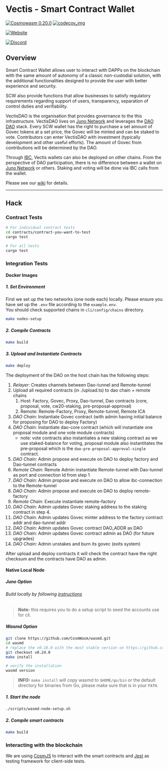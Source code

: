 # Vectis - Smart Contract Wallet

[![Cosmowasm 0.20.0](https://img.shields.io/badge/CosmWasm-0.20.0-green)](https://github.com/CosmWasm/wasmd/releases)
[![codecov_img](https://img.shields.io/codecov/c/github/nymlab/vectis)](https://img.shields.io/codecov/c/github/nymlab/vectis)

[![Website](https://img.shields.io/badge/WEBSITE-https%3A%2F%2Fvectis.nymlab.it%2F-green?style=for-the-badge)](https://vectis.nymlab.it/)

[![Discord](https://discord.com/api/guilds/989088257323188264/widget.png?style=banner2)](https://discord.gg/xp3vFSAMgS)

## Overview

Smart Contract Wallet allows user to interact with DAPPs on the blockchain with the same amount of autonomy of a classic non-custodial solution,
with the additional functionalities designed to provide the user with better experience and security.

SCW also provide functions that allow businesses to satisfy regulatory requirements regarding support of users,
transparency,
separation of control duties and verifiability.

VectisDAO is the organisation that provides governance to the this infrastructure.
VectisDAO lives on [Juno Network] and leverages the [DAO DAO] stack.
Every SCW wallet has the right to purchase a set amount of Govec tokens at a set price,
the Govec will be minted and can be staked to vote.
Contributors can enter VectisDAO with investment (typically development and other useful efforts).
The amount of Govec from contributions will be determined by the DAO.

Through [IBC], Vectis wallets can also be deployed on other chains.
From the perspective of DAO participation,
there is no difference between a wallet on [Juno Network] or others.
Staking and voting will be done via IBC calls from the wallet.

Please see our [wiki] for details.

[dao dao]: https://daodao.zone
[juno network]: https://www.junonetwork.io/
[ibc]: https://github.com/cosmos/ibc
[wiki]: https://github.com/nymlab/vectis/wiki

---

## Hack

### Contract Tests

```sh
# For individual contract tests
cd contracts/contract-you-want-to-test
cargo test

# For all tests
cargo test
```

### Integration Tests

#### Docker Images

##### 1. Set Environment

First we set up the two networks (one node each) locally.
Please ensure you have set up the `.env` file according to the `example.env`. <br>
You should check supported chains in `cli/config/chains` directory.

```sh
make nodes-setup
```

##### 2. Compile Contracts

```sh
make build
```

##### 3. Upload and Instantiate Contracts

```sh
make deploy
```

The deployment of the DAO on the host chain has the following steps:

1. _Relayer_: Creates channels between Dao-tunnel and Remote-tunnel
1. Upload all required contracts (in ./upload.ts) to dao chain + remote chains
   1. Host: Factory, Govec, Proxy, Dao-tunnel, Dao contracts (core, proposal, vote, cw20-staking, pre-proposal-approval)
   1. Remote: Remote-Factory, Proxy, Remote-tunnel, Remote ICA
1. _DAO Chain_: Instantiate Govec contract (with admin having initial balance for proposing for DAO to deploy Factory)
1. _DAO Chain_: Instantiate dao-core contract (which will instantiate one proposal module and one vote module contracts)
   - note: vote contracts also instantiates a new staking contract as we use staked-balance for voting,
     proposal module also instantitates the pre-proposal which is the `dao-pre-proposal-approval-single` contract.
1. _DAO Chain_: Admin propose and execute on DAO to deploy factory and Dao-tunnel contracts
1. _Remote Chain_: Remote Admin instantiate Remote-tunnel with Dao-tunnel as port and connection Id from step 1
1. _DAO Chain_: Admin propose and execute on DAO to allow ibc-connection to the Remote-tunnel
1. _DAO Chain_: Admin propose and execute on DAO to deploy remote-factory
1. _Remote Chain_: Execute instantiate remote-factory
1. _DAO Chain_: Admin updates Govec staking address to the staking contract in step 4.
1. _DAO Chain_: Admin updates Govec minter address to the factory contract addr and dao-tunnel addr
1. _DAO Chain_: Admin updates Govec contract DAO_ADDR as DAO
1. _DAO Chain_: Admin updates Govec contract admin as DAO (for future upgrades)
1. _DAO Chain_: Admin unstakes and burn its govec (exits system)

After upload and deploy contracts it will check the contract have the right checksum and the contracts have DAO as admin.

#### Native Local Node

##### Juno Option

###### Build locally by following [instructions](https://docs.junonetwork.io/smart-contracts-and-junod-development/installation)

> **Note:** this requires you to do a setup script to seed the accounts use for cli.

##### Wasmd Option

```sh
git clone https://github.com/CosmWasm/wasmd.git
cd wasmd
# replace the v0.18.0 with the most stable version on https://github.com/CosmWasm/wasmd/releases
git checkout v0.24.0
make install

# verify the installation
wasmd version
```

> **INFO:** `make install` will copy wasmd to `$HOME/go/bin` or the default directory for binaries from Go,
> please make sure that is in your `PATH`.

##### 1. Start the node

```sh
./scripts/wasmd-node-setup.sh
```

##### 2. Compile smart contracts

```sh
make build
```

### Interacting with the blockchain

We are using [CosmJS](https://github.com/cosmos/cosmjs) to interact with the smart contracts and [Jest](https://jestjs.io/) as testing framework for client-side tests.

